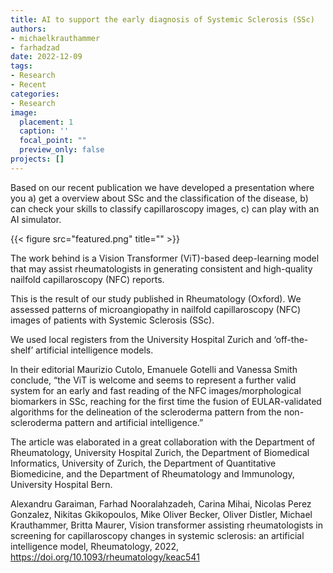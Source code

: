 ```yaml
---
title: AI to support the early diagnosis of Systemic Sclerosis (SSc)
authors: 
- michaelkrauthammer
- farhadzad
date: 2022-12-09
tags: 
- Research
- Recent
categories:
- Research
image:
  placement: 1
  caption: ''
  focal_point: ""
  preview_only: false
projects: []
---
```


Based on our recent publication we have developed a presentation where you 
a) get a overview about SSc and the classification of the disease, 
b) can check your skills to classify capillaroscopy images,
c) can play with an AI simulator.   

{{< figure src="featured.png" title="" >}}


The work behind is a Vision Transformer (ViT)-based deep-learning model that may assist rheumatologists in generating consistent and high-quality nailfold capillaroscopy (NFC) reports.

This is the result of our study published in Rheumatology (Oxford). We assessed patterns of microangiopathy in nailfold capillaroscopy (NFC) images of patients with Systemic Sclerosis (SSc). 

We used local registers from the University Hospital Zurich and ‘off-the-shelf’ artificial intelligence models. 

In their editorial Maurizio Cutolo, Emanuele Gotelli and Vanessa Smith conclude, “the ViT is welcome and seems to represent a further valid system for an early and fast reading of the NFC images/morphological biomarkers in SSc, reaching for the first time the fusion of EULAR-validated algorithms for the delineation of the scleroderma pattern from the non-scleroderma pattern and artificial intelligence.”

The article was elaborated in a great collaboration with the Department of Rheumatology, University Hospital Zurich, the Department of Biomedical Informatics, University of Zurich, the Department of Quantitative Biomedicine, and the Department of Rheumatology and Immunology, University Hospital Bern.


Alexandru Garaiman, Farhad Nooralahzadeh, Carina Mihai, Nicolas Perez Gonzalez, Nikitas Gkikopoulos, Mike Oliver Becker, Oliver Distler, Michael Krauthammer, Britta Maurer, Vision transformer assisting rheumatologists in screening for capillaroscopy changes in systemic sclerosis: an artificial intelligence model, Rheumatology, 2022, https://doi.org/10.1093/rheumatology/keac541
